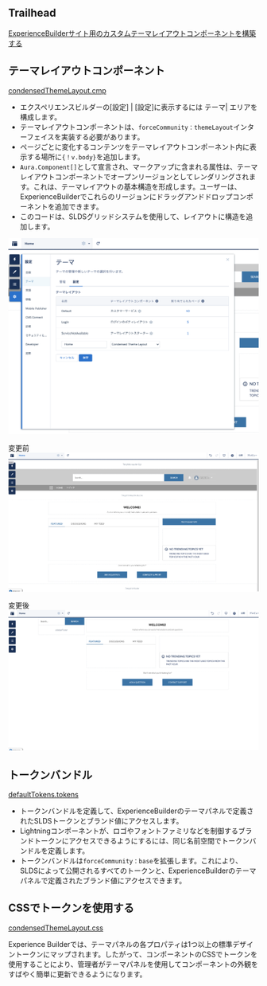 ## Trailhead
[ExperienceBuilderサイト用のカスタムテーマレイアウトコンポーネントを構築する](https://trailhead.salesforce.com/ja/content/learn/projects/communities_theme_layout)

## テーマレイアウトコンポーネント
[condensedThemeLayout.cmp](aura/condensedThemeLayout/condensedThemeLayout.cmp)

* エクスペリエンスビルダーの[設定] | [設定]に表示するには テーマ| エリアを構成します。
* テーマレイアウトコンポーネントは、`forceCommunity：themeLayout`インターフェイスを実装する必要があります。
* ページごとに変化するコンテンツをテーマレイアウトコンポーネント内に表示する場所に`{！v.body}`を追加します。
* `Aura.Component[]`として宣言され、マークアップに含まれる属性は、テーマレイアウトコンポーネントでオープンリージョンとしてレンダリングされます。これは、テーマレイアウトの基本構造を形成します。ユーザーは、ExperienceBuilderでこれらのリージョンにドラッグアンドドロップコンポーネントを追加できます。
* このコードは、SLDSグリッドシステムを使用して、レイアウトに構造を追加します。

![カスタムレイアウト選択画面](.pic/custom-theme.png)

変更前
![before](.pic/layout-before.png)

変更後
![after](.pic/layout-after.png)

## トークンバンドル
[defaultTokens.tokens](aura/defaultTokens/defaultTokens.tokens)

* トークンバンドルを定義して、ExperienceBuilderのテーマパネルで定義されたSLDSトークンとブランド値にアクセスします。
* Lightningコンポーネントが、ロゴやフォントファミリなどを制御するブランドトークンにアクセスできるようにするには、同じ名前空間でトークンバンドルを定義します。
* トークンバンドルは`forceCommunity：base`を拡張します。これにより、SLDSによって公開されるすべてのトークンと、ExperienceBuilderのテーマパネルで定義されたブランド値にアクセスできます。

## CSSでトークンを使用する
[condensedThemeLayout.css](aura/condensedThemeLayout/condensedThemeLayout.css)

Experience Builderでは、テーマパネルの各プロパティは1つ以上の標準デザイントークンにマップされます。したがって、コンポーネントのCSSでトークンを使用することにより、管理者がテーマパネルを使用してコンポーネントの外観をすばやく簡単に更新できるようになります。
